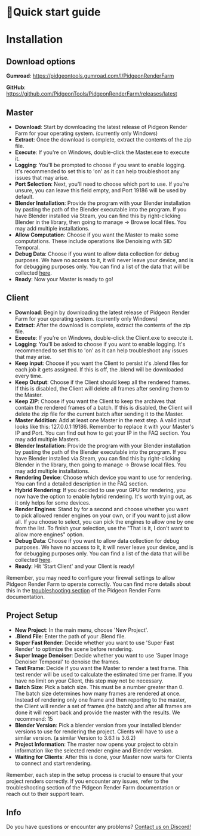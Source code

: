 # 🚀Quick start guide
# Installation
## Download options
**Gumroad**: https://pidgeontools.gumroad.com/l/PidgeonRenderFarm

**GitHub**: https://github.com/PidgeonTools/PidgeonRenderFarm/releases/latest

## Master
- **Download**: Start by downloading the latest release of Pidgeon Render Farm for your operating system. (currently only Windows)
- **Extract**: Once the download is complete, extract the contents of the zip file.
- **Execute**: If you're on Windows, double-click the Master.exe to execute it.
- **Logging**: You'll be prompted to choose if you want to enable logging. It's recommended to set this to 'on' as it can help troubleshoot any issues that may arise.
- **Port Selection**: Next, you'll need to choose which port to use. If you're unsure, you can leave this field empty, and Port 19186 will be used by default.
- **Blender Installation**: Provide the program with your Blender installation by pasting the path of the Blender executable into the program. If you have Blender installed via Steam, you can find this by right-clicking Blender in the library, then going to manage -> Browse local files. You may add multiple installations.
- **Allow Computation**: Choose if you want the Master to make some computations. These include operations like Denoising with SID Temporal.
- **Debug Data**: Choose if you want to allow data collection for debug purposes. We have no access to it, it will never leave your device, and is for debugging purposes only. You can find a list of the data that will be collected [here](FAQ.md#do-you-collect-any-data).
- **Ready**: Now your Master is ready to go!

## Client
- **Download**: Begin by downloading the latest release of Pidgeon Render Farm for your operating system. (currently only Windows)
- **Extract**: After the download is complete, extract the contents of the zip file.
- **Execute**: If you're on Windows, double-click the Client.exe to execute it.
- **Logging**: You'll be asked to choose if you want to enable logging. It's recommended to set this to 'on' as it can help troubleshoot any issues that may arise.
- **Keep input**: Choose if you want the Client to persist it's .blend files for each job it gets assigned. If this is off, the .blend will be downloaded every time.
- **Keep Output**: Choose if the Client should keep all the rendered frames. If this is disabled, the Client will delete all frames after sending them to the Master.
- **Keep ZIP**: Choose if you want the Client to keep the archives that contain the rendered frames of a batch. If this is disabled, the Client will delete the zip file for the current batch after sending it to the Master.
- **Master Addition**: Add at least one Master in the next step. A valid input looks like this: 127.0.0.1:19186. Remember to replace it with your Master's IP and Port. You can find out how to get your IP in the FAQ section. You may add multiple Masters.
- **Blender Installation**: Provide the program with your Blender installation by pasting the path of the Blender executable into the program. If you have Blender installed via Steam, you can find this by right-clicking Blender in the library, then going to manage -> Browse local files. You may add multiple installations.
- **Rendering Device**: Choose which device you want to use for rendering. You can find a detailed description in the FAQ section.
- **Hybrid Rendering**: If you decided to use your GPU for rendering, you now have the option to enable hybrid rendering. It's worth trying out, as it only helps for some devices.
- **Render Engines**: Stand by for a second and choose whether you want to pick allowed render engines on your own, or if you want to just allow all. If you choose to select, you can pick the engines to allow one by one from the list. To finish your selection, use the "That is it, I don't want to allow more engines" option.
- **Debug Data**: Choose if you want to allow data collection for debug purposes. We have no access to it, it will never leave your device, and is for debugging purposes only. You can find a list of the data that will be collected [here](FAQ.md#do-you-collect-any-data).
- **Ready**: Hit 'Start Client' and your Client is ready!

Remember, you may need to configure your firewall settings to allow Pidgeon Render Farm to operate correctly. You can find more details about this in the [troubleshooting section](TROUBLESHOOTING.md#server-socket-wont-start) of the Pidgeon Render Farm documentation.

## Project Setup
- **New Project**: In the main menu, choose 'New Project'.
- **.Blend File**: Enter the path of your .Blend file.
- **Super Fast Render**: Decide whether you want to use 'Super Fast Render' to optimize the scene before rendering.
- **Super Image Denoiser**: Decide whether you want to use 'Super Image Denoiser Temporal' to denoise the frames.
- **Test Frame**: Decide if you want the Master to render a test frame. This test render will be used to calculate the estimated time per frame. If you have no limit on your Client, this step may not be necessary.
- **Batch Size**: Pick a batch size. This must be a number greater than 0. The batch size determines how many frames are rendered at once. Instead of rendering only one frame and then reporting to the master, the Client will render a set of frames (the batch) and after all frames are done it will report back and provide the master with the results. We recommend: 15
- **Blender Version**: Pick a blender version from your installed blender versions to use for rendering the project. Clients will have to use a similar version. (a similar Version to 3.6.1 is 3.6.2)
- **Project Information**: The master now opens your project to obtain information like the selected render engine and Blender version.
- **Waiting for Clients**: After this is done, your Master now waits for Clients to connect and start rendering.

Remember, each step in the setup process is crucial to ensure that your project renders correctly. If you encounter any issues, refer to the troubleshooting section of the Pidgeon Render Farm documentation or reach out to their support team.

## Info
Do you have questions or encounter any problems? [Contact us on Discord!](https://discord.gg/cnFdGQP)
